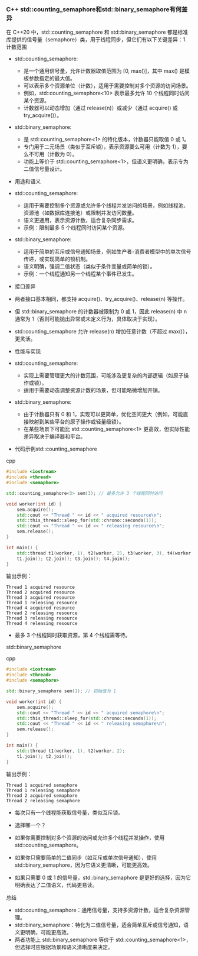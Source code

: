 ### C++ std::counting_semaphore和std::binary_semaphore有何差异



在 C++20 中，std::counting_semaphore 和 std::binary_semaphore 都是标准库提供的信号量（semaphore）类，用于线程同步，但它们有以下关键差异：1. 计数范围

- std::counting_semaphore:
  - 是一个通用信号量，允许计数器取值范围为 [0, max()]，其中 max() 是模板参数指定的最大值。
  - 可以表示多个资源单位（计数），适用于需要控制对多个资源的访问场景。
  - 例如，std::counting_semaphore<10> 表示最多允许 10 个线程同时访问某个资源。
  - 计数器可以动态增加（通过 release(n)）或减少（通过 acquire() 或 try_acquire()）。
- std::binary_semaphore:
  - 是 std::counting_semaphore<1> 的特化版本，计数器只能取值 0 或 1。
  - 专门用于二元场景（类似于互斥锁），表示资源要么可用（计数为 1），要么不可用（计数为 0）。
  - 功能上等价于 std::counting_semaphore<1>，但语义更明确，表示专为二值信号量设计。
- 用途和语义

- std::counting_semaphore:
  - 适用于需要控制多个资源或允许多个线程并发访问的场景，例如线程池、资源池（如数据库连接池）或限制并发访问数量。
  - 语义更通用，表示资源计数，适合复杂同步需求。
  - 示例：限制最多 5 个线程同时访问某个资源。
- std::binary_semaphore:
  - 适用于简单的互斥或信号通知场景，例如生产者-消费者模型中的单次信号传递，或实现简单的锁机制。
  - 语义明确，强调二值状态（类似于条件变量或简单的锁）。
  - 示例：一个线程通知另一个线程某个事件已发生。
- 接口差异

- 两者接口基本相同，都支持 acquire()、try_acquire()、release(n) 等操作。
- 但 std::binary_semaphore 的计数器被限制为 0 或 1，因此 release(n) 中 n 通常为 1（否则可能抛出异常或未定义行为，具体取决于实现）。
- std::counting_semaphore 允许 release(n) 增加任意计数（不超过 max()），更灵活。
- 性能与实现

- std::counting_semaphore:
  - 实现上需要管理更大的计数范围，可能涉及更复杂的内部逻辑（如原子操作或锁）。
  - 适用于需要动态调整资源计数的场景，但可能略微增加开销。
- std::binary_semaphore:
  - 由于计数器只有 0 和 1，实现可以更简单，优化空间更大（例如，可能直接映射到某些平台的原子操作或轻量级锁）。
  - 在某些场景下可能比 std::counting_semaphore<1> 更高效，但实际性能差异取决于编译器和平台。
- 代码示例std::counting_semaphore

cpp



```cpp
#include <iostream>
#include <thread>
#include <semaphore>

std::counting_semaphore<3> sem(3); // 最多允许 3 个线程同时访问

void worker(int id) {
    sem.acquire();
    std::cout << "Thread " << id << " acquired resource\n";
    std::this_thread::sleep_for(std::chrono::seconds(1));
    std::cout << "Thread " << id << " releasing resource\n";
    sem.release();
}

int main() {
    std::thread t1(worker, 1), t2(worker, 2), t3(worker, 3), t4(worker, 4);
    t1.join(); t2.join(); t3.join(); t4.join();
}
```

输出示例：





```text
Thread 1 acquired resource
Thread 2 acquired resource
Thread 3 acquired resource
Thread 1 releasing resource
Thread 4 acquired resource
Thread 2 releasing resource
Thread 3 releasing resource
Thread 4 releasing resource
```

- 最多 3 个线程同时获取资源，第 4 个线程需等待。

std::binary_semaphore

cpp



```cpp
#include <iostream>
#include <thread>
#include <semaphore>

std::binary_semaphore sem(1); // 初始值为 1

void worker(int id) {
    sem.acquire();
    std::cout << "Thread " << id << " acquired semaphore\n";
    std::this_thread::sleep_for(std::chrono::seconds(1));
    std::cout << "Thread " << id << " releasing semaphore\n";
    sem.release();
}

int main() {
    std::thread t1(worker, 1), t2(worker, 2);
    t1.join(); t2.join();
}
```

输出示例：





```text
Thread 1 acquired semaphore
Thread 1 releasing semaphore
Thread 2 acquired semaphore
Thread 2 releasing semaphore
```

- 每次只有一个线程能获取信号量，类似互斥锁。
- 选择哪一个？

- 如果你需要控制对多个资源的访问或允许多个线程并发操作，使用 std::counting_semaphore。
- 如果你只需要简单的二值同步（如互斥或单次信号通知），使用 std::binary_semaphore，因为它语义更清晰，可能更高效。
- 如果只需要 0 或 1 的信号量，std::binary_semaphore 是更好的选择，因为它明确表达了二值语义，代码更易读。

总结

- std::counting_semaphore：通用信号量，支持多资源计数，适合复杂资源管理。
- std::binary_semaphore：特化为二值信号量，适合简单互斥或信号通知，语义更明确，可能更高效。
- 两者功能上 std::binary_semaphore 等价于 std::counting_semaphore<1>，但选择时应根据场景和语义清晰度来决定。